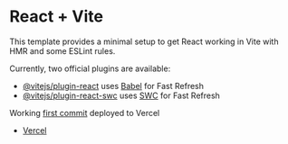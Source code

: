 # React + Vite

This template provides a minimal setup to get React working in Vite with HMR and some ESLint rules.

Currently, two official plugins are available:

- [@vitejs/plugin-react](https://github.com/vitejs/vite-plugin-react/blob/main/packages/plugin-react/README.md) uses [Babel](https://babeljs.io/) for Fast Refresh
- [@vitejs/plugin-react-swc](https://github.com/vitejs/vite-plugin-react-swc) uses [SWC](https://swc.rs/) for Fast Refresh


Working [first commit](https://github.com/Bhuvanesh2000/react-flow/commit/f670398377c085dd05562d89ecb6ab277ac4b775) deployed to Vercel
- [Vercel](https://react-flow-nu.vercel.app)
